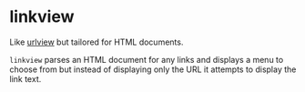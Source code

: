 # linkview

Like [urlview](https://github.com/sigpipe/urlview) but tailored for HTML documents.

`linkview` parses an HTML document for any links and displays a menu
to choose from but instead of displaying only the URL it attempts to
display the link text.







